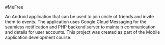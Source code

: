 #MeFree

An Android application that can be used to join circle of friends and invite them to events. The application uses Google Cloud Messaging for the seamless notification and PHP backend server to maintain communication and details for user accounts. This project was created as part of the Mobile application development course.
